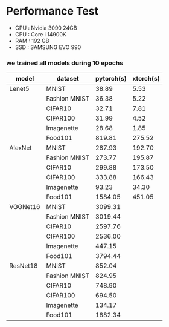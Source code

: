 # Performance Test

- GPU : Nvidia 3090 24GB
- CPU : Core i 14900K
- RAM : 192 GB
- SSD : SAMSUNG EVO 990

### we trained all models during 10 epochs

| model         | dataset           | pytorch(s) | xtorch(s) |
|---------------|-------------------|------------|-----------|
| Lenet5        | MNIST             | 38.89      | 5.53      |
|               | Fashion MNIST     | 36.38      | 5.22      |
|               | CIFAR10           | 32.71      | 7.81      |
|               | CIFAR100          | 31.99      | 4.52      |
|               | Imagenette        | 28.68      | 1.85      |
|               | Food101           | 819.81     | 275.52    |
| AlexNet       | MNIST             | 287.93     | 192.70    |
|               | Fashion MNIST     | 273.77     | 195.87    |
|               | CIFAR10           | 299.88     | 173.50    |
|               | CIFAR100          | 333.88     | 166.43    |
|               | Imagenette        | 93.23      | 34.30     |
|               | Food101           | 1584.05    | 451.05    |
| VGGNet16      | MNIST             | 3099.31    |           |
|               | Fashion MNIST     | 3019.44    |           |
|               | CIFAR10           | 2597.76    |           |
|               | CIFAR100          | 2536.00    |           |
|               | Imagenette        | 447.15     |           |
|               | Food101           | 3794.44    |           |
| ResNet18      | MNIST             | 852.04     |           |
|               | Fashion MNIST     | 824.95     |           |
|               | CIFAR10           | 748.90     |           |
|               | CIFAR100          | 694.50     |           |
|               | Imagenette        | 134.17     |           |
|               | Food101           | 1882.34    |           |



